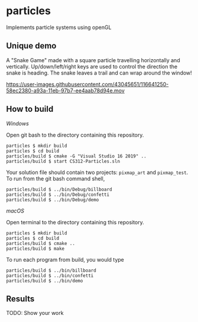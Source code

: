 # particles

Implements particle systems using openGL

## Unique demo

A "Snake Game" made with a square particle travelling horizontally and vertically. Up/down/left/right keys are used
to control the direction the snake is heading. The snake leaves a trail and can wrap around the window!

https://user-images.githubusercontent.com/43045651/116641250-58ec2380-a93a-11eb-97b7-ee4aab78d94e.mov

## How to build

*Windows*

Open git bash to the directory containing this repository.

```
particles $ mkdir build
particles $ cd build
particles/build $ cmake -G "Visual Studio 16 2019" ..
particles/build $ start CS312-Particles.sln
```

Your solution file should contain two projects: `pixmap_art` and `pixmap_test`.
To run from the git bash command shell, 

```
particles/build $ ../bin/Debug/billboard
particles/build $ ../bin/Debug/confetti
particles/build $ ../bin/Debug/demo
```

*macOS*

Open terminal to the directory containing this repository.

```
particles $ mkdir build
particles $ cd build
particles/build $ cmake ..
particles/build $ make
```

To run each program from build, you would type

```
particles/build $ ../bin/billboard
particles/build $ ../bin/confetti
particles/build $ ../bin/demo
```

## Results

TODO: Show your work
